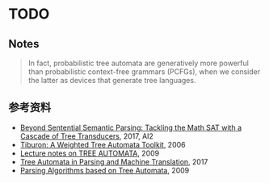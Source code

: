 # TODO 

## Notes
>  In fact, probabilistic tree automata are generatively more powerful than probabilistic context-free grammars (PCFGs), when we consider the latter as devices that generate tree languages.

## 参考资料
* [Beyond Sentential Semantic Parsing: Tackling the Math SAT with a Cascade of Tree Transducers](http://ai2-website.s3.amazonaws.com/publications/emnlp-sentiential-semantic-parsing.pdf), 2017, AI2
* [Tiburon: A Weighted Tree Automata Toolkit](https://kevincrawfordknight.github.io/papers/ciaa06.pdf), 2006
* [Lecture notes on TREE AUTOMATA](https://www8.cs.umu.se/kurser/5DV023/VT09/final.pdf), 2009
* [Tree Automata in Parsing and Machine Translation](http://www.informatik.uni-leipzig.de/alg/pub/slides/2017-04-20.pdf), 2017
* [Parsing Algorithms based on Tree Automata](http://www.ims.uni-stuttgart.de/institut/mitarbeiter/maletti/pub/malsat09.pdf), 2009
